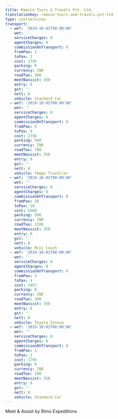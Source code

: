 ```yaml
---
title: Ramico Tours & Travels Pvt. Ltd.
translationKey: ramico-tours-and-travels-pvt-ltd
type: costservices
transport:
  - wef: '2019-10-01T00:00:00'
    wet: ''
    serviceCharges: 0
    agentCharges: 0
    commissionOnTransport: 0
    fromPax: 1
    toPax: 2
    cost: 1795
    parking: 0
    currency: INR
    roadTax: 200
    meetNassist: 350
    entry: 0
    gst: ''
    nett: 0
    vehicle: Standard Car
  - wef: '2019-10-01T00:00:00'
    wet: ''
    serviceCharges: 0
    agentCharges: 0
    commissionOnTransport: 0
    fromPax: 5
    toPax: 9
    cost: 2756
    parking: 500
    currency: INR
    roadTax: 700
    meetNassist: 350
    entry: 0
    gst: ''
    nett: 0
    vehicle: Tempo Traveller
  - wef: '2019-10-01T00:00:00'
    wet: ''
    serviceCharges: 0
    agentCharges: 0
    commissionOnTransport: 0
    fromPax: 10
    toPax: 18
    cost: 5668
    parking: 500
    currency: INR
    roadTax: 2200
    meetNassist: 350
    entry: 0
    gst: ''
    nett: 0
    vehicle: Mini Coach
  - wef: '2019-10-01T00:00:00'
    wet: ''
    serviceCharges: 0
    agentCharges: 0
    commissionOnTransport: 0
    fromPax: 3
    toPax: 4
    cost: 1957
    parking: 0
    currency: INR
    roadTax: 200
    meetNassist: 350
    entry: 0
    gst: ''
    nett: 0
    vehicle: Toyota Innova
  - wef: '2019-10-01T00:00:00'
    wet: ''
    serviceCharges: 0
    agentCharges: 0
    commissionOnTransport: 0
    fromPax: 1
    toPax: 2
    cost: 1795
    parking: 0
    currency: INR
    roadTax: 200
    meetNassist: 350
    entry: 0
    gst: ''
    nett: 0
    vehicle: Standard Car
---
```

Meet & Assist by Rimo Expeditions